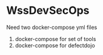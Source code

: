 # WssDevSecOps
Need two docker-compose yml files
1. docker-compose for set of tools
2. docker-compose for defectdojo
